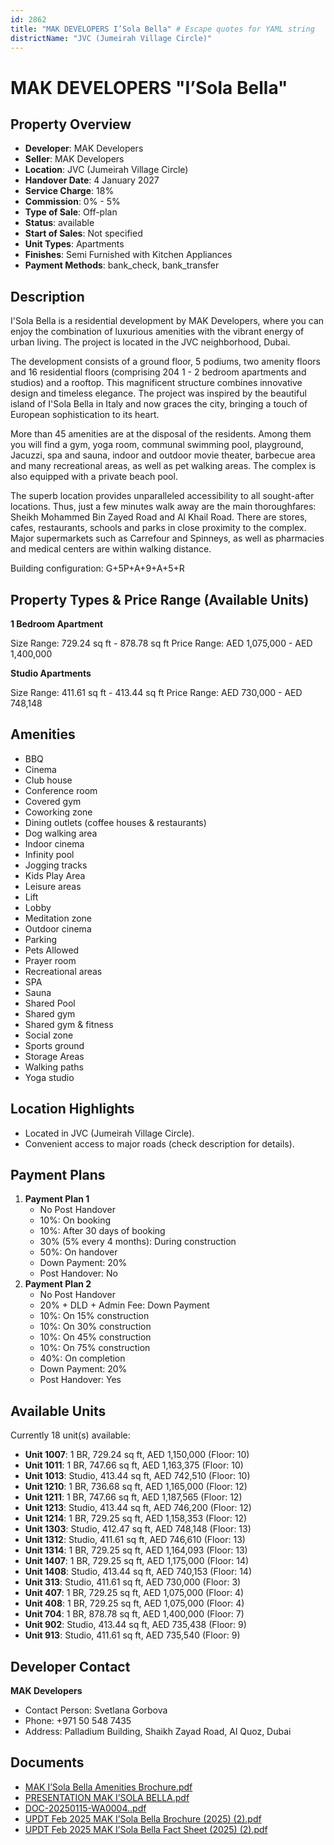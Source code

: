 ```yaml
---
id: 2862
title: "MAK DEVELOPERS I’Sola Bella" # Escape quotes for YAML string
districtName: "JVC (Jumeirah Village Circle)"
---
```


# MAK DEVELOPERS "I’Sola Bella"

## Property Overview
- **Developer**: MAK Developers
- **Seller**: MAK Developers
- **Location**: JVC (Jumeirah Village Circle)
- **Handover Date**: 4 January 2027
- **Service Charge**: 18%
- **Commission**: 0% - 5%
- **Type of Sale**: Off-plan
- **Status**: available
- **Start of Sales**: Not specified
- **Unit Types**: Apartments
- **Finishes**: Semi Furnished with Kitchen Appliances
- **Payment Methods**: bank_check, bank_transfer

## Description
I'Sola Bella is a residential development by MAK Developers, where you can enjoy the combination of luxurious amenities with the vibrant energy of urban living. The project is located in the JVC neighborhood, Dubai.

The development consists of a ground floor, 5 podiums, two amenity floors and 16 residential floors (comprising 204 1 - 2 bedroom apartments and studios) and a rooftop. This magnificent structure combines innovative design and timeless elegance. The project was inspired by the beautiful island of I'Sola Bella in Italy and now graces the city, bringing a touch of European sophistication to its heart. 

More than 45 amenities are at the disposal of the residents. Among them you will find a gym, yoga room, communal swimming pool, playground, Jacuzzi, spa and sauna, indoor and outdoor movie theater, barbecue area and many recreational areas, as well as pet walking areas. The complex is also equipped with a private beach pool. 

The superb location provides unparalleled accessibility to all sought-after locations. Thus, just a few minutes walk away are the main thoroughfares: Sheikh Mohammed Bin Zayed Road and Al Khail Road. There are stores, cafes, restaurants, schools and parks in close proximity to the complex. Major supermarkets such as Carrefour and Spinneys, as well as pharmacies and medical centers are within walking distance.

Building configuration: G+5P+A+9+A+5+R

## Property Types & Price Range (Available Units)
**1 Bedroom Apartment**

Size Range: 729.24 sq ft - 878.78 sq ft
Price Range: AED 1,075,000 - AED 1,400,000

**Studio Apartments**

Size Range: 411.61 sq ft - 413.44 sq ft
Price Range: AED 730,000 - AED 748,148

## Amenities
- BBQ
- Cinema
- Club house
- Conference room
- Covered gym
- Coworking zone
- Dining outlets  (coffee houses & restaurants)
- Dog walking area
- Indoor cinema
- Infinity pool
- Jogging tracks
- Kids Play Area
- Leisure areas
- Lift
- Lobby
- Meditation zone
- Outdoor cinema
- Parking
- Pets Allowed
- Prayer room
- Recreational areas
- SPA
- Sauna
- Shared Pool
- Shared gym
- Shared gym & fitness
- Social zone
- Sports ground
- Storage Areas
- Walking paths
- Yoga studio

## Location Highlights
- Located in JVC (Jumeirah Village Circle).
- Convenient access to major roads (check description for details).

## Payment Plans
1. **Payment Plan 1**
   - No Post Handover
   - 10%: On booking
   - 10%: After 30 days of booking
   - 30% (5% every 4 months): During construction
   - 50%: On handover
   - Down Payment: 20%
   - Post Handover: No
2. **Payment Plan 2**
   - No Post Handover
   - 20% + DLD + Admin Fee: Down Payment
   - 10%: On 15% construction
   - 10%: On 30% construction
   - 10%: On 45% construction
   - 10%: On 75% construction
   - 40%: On completion
   - Down Payment: 20%
   - Post Handover: Yes

## Available Units
Currently 18 unit(s) available:
- **Unit 1007**: 1 BR, 729.24 sq ft, AED 1,150,000 (Floor: 10)
- **Unit 1011**: 1 BR, 747.66 sq ft, AED 1,163,375 (Floor: 10)
- **Unit 1013**: Studio, 413.44 sq ft, AED 742,510 (Floor: 10)
- **Unit 1210**: 1 BR, 736.68 sq ft, AED 1,165,000 (Floor: 12)
- **Unit 1211**: 1 BR, 747.66 sq ft, AED 1,187,565 (Floor: 12)
- **Unit 1213**: Studio, 413.44 sq ft, AED 746,200 (Floor: 12)
- **Unit 1214**: 1 BR, 729.25 sq ft, AED 1,158,353 (Floor: 12)
- **Unit 1303**: Studio, 412.47 sq ft, AED 748,148 (Floor: 13)
- **Unit 1312**: Studio, 411.61 sq ft, AED 746,610 (Floor: 13)
- **Unit 1314**: 1 BR, 729.25 sq ft, AED 1,164,093 (Floor: 13)
- **Unit 1407**: 1 BR, 729.25 sq ft, AED 1,175,000 (Floor: 14)
- **Unit 1408**: Studio, 413.44 sq ft, AED 740,153 (Floor: 14)
- **Unit 313**: Studio, 411.61 sq ft, AED 730,000 (Floor: 3)
- **Unit 407**: 1 BR, 729.25 sq ft, AED 1,075,000 (Floor: 4)
- **Unit 408**: 1 BR, 729.25 sq ft, AED 1,075,000 (Floor: 4)
- **Unit 704**: 1 BR, 878.78 sq ft, AED 1,400,000 (Floor: 7)
- **Unit 902**: Studio, 413.44 sq ft, AED 735,438 (Floor: 9)
- **Unit 913**: Studio, 411.61 sq ft, AED 735,540 (Floor: 9)

## Developer Contact
**MAK Developers**
- Contact Person: Svetlana Gorbova
- Phone: +971 50 548 7435
- Address: Palladium Building, Shaikh Zayad Road, Al Quoz, Dubai

## Documents
- [MAK I’Sola Bella Amenities Brochure.pdf](https://cdn.geniemap.net/2024/08/22/FGqiAJbYcNIZq31wQ3RP09E9uWmqCiEgp6puPvsd.pdf)
- [PRESENTATION MAK I’SOLA BELLA.pdf](https://cdn.geniemap.net/2024/08/22/J3id1A20La1aiUyKBtGK5Q8IshSekejpnSZPfJ0z.pdf)
- [DOC-20250115-WA0004..pdf](https://cdn.geniemap.net/2025/01/15/oICvmoBeae9ELiJeGdTryKWNz27RWrVZg7ShJWPB.pdf)
- [UPDT Feb 2025  MAK I’Sola Bella Brochure (2025) (2).pdf](https://cdn.geniemap.net/2025/02/03/F5CdlExRZTSTDpUlx5WgnP5t2OtKrRWXmBSCDUhO.pdf)
- [UPDT Feb 2025  MAK I’Sola Bella Fact Sheet (2025) (2).pdf](https://cdn.geniemap.net/2025/02/03/JJoo7qPf2yx4LfypWkaS9rWs6y8C3SuHFGVyQJr8.pdf)
